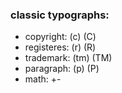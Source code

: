 
### classic typographs:

- copyright:   (c) (C)
- registeres:  (r) (R)
- trademark:   (tm) (TM)
- paragraph:   (p) (P)
- math:        +-

